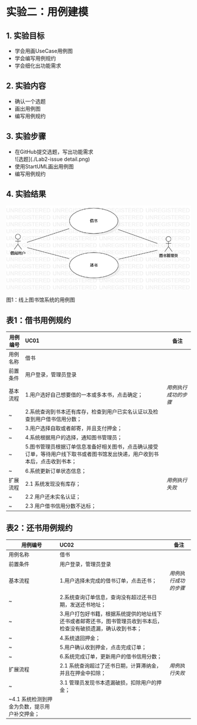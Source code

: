 # 实验二：用例建模

## 1. 实验目标

- 学会用画UseCase用例图
- 学会编写用例规约
- 学会细化出功能需求

## 2. 实验内容

- 确认一个选题
- 画出用例图
- 编写用例规约

## 3. 实验步骤

- 在GitHub提交选题，写出功能需求  
![选题](./Lab2-issue detail.png)
- 使用StartUML画出用例图
- 编写用例规约

## 4. 实验结果

![用例图](./Lab2-UseCase.jpg)

图1：线上图书馆系统的用例图

## 表1：借书用例规约  

用例编号  | UC01 | 备注  
-|:-|-  
用例名称  | 借书  |   
前置条件  | 用户登录，管理员登录     |   
基本流程  | 1.用户选好自己想要借的一本或多本书，点击确定；  |*用例执行成功的步骤*    
~| 2.系统查询到书本还有库存，检查到用户已实名认证以及检查到用户借书信用分数；  |   
~| 3.用户选择自取或者邮寄，并且支付押金；  |   
~| 4.系统根据用户的选择，通知图书管理员；  |   
~| 5.图书管理员根据订单信息准备好相关图书，点击确认接受订单，等待用户线下取书或者图书馆发出快递，用户收到书本后，点击收到书本；  |  
~| 6.系统更新订单状态信息；  |  
扩展流程  |2.1 系统发现没有库存；  |*用例执行失败*    
~| 2.2 用户还未实名认证；  |  
~| 2.3 用户借书信用分数不达标；  |  


## 表2：还书用例规约  

用例编号  | UC02 | 备注  
-|:-|-  
用例名称  | 借书  |   
前置条件  | 用户登录，管理员登录     |   
基本流程  | 1.用户选择未完成的借书订单，点击还书；  |*用例执行成功的步骤*    
~| 2.系统查询订单信息，查询没有超过还书日期，发送还书地址；  |   
~| 3.用户打包好书籍，根据系统提供的地址线下还书或者邮寄还书，图书管理员收到书本后，检查没有破损遗漏，确认收到书本；  |   
~| 4.系统退回押金；  |   
~| 5.用户确认收到押金，点击完成订单； |  
~|6.系统完成订单，更新用户的借书信用分数；  |  
扩展流程  |2.1 系统查询超过了还书日期，计算滞纳金，并且在押金中扣除；  |*用例执行失败*    
~| 3.1 管理员发现书本遗漏破损，扣除用户的押金；  |  
~4.1 系统检测到押金为负数，提示用户补交押金；  |  
